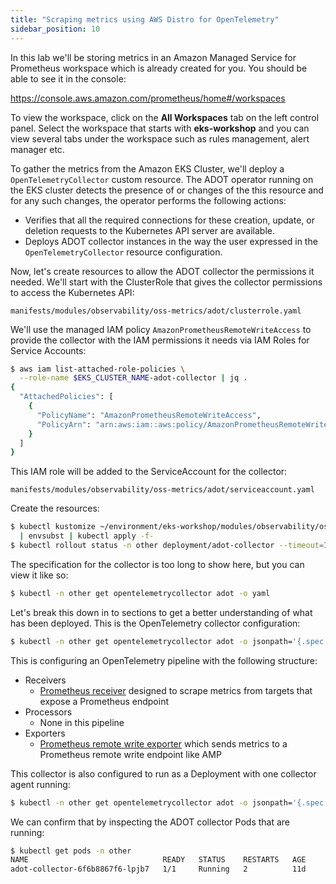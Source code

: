 ```yaml
---
title: "Scraping metrics using AWS Distro for OpenTelemetry"
sidebar_position: 10
---
```


In this lab we'll be storing metrics in an Amazon Managed Service for Prometheus workspace which is already created for you. You should be able to see it in the console:

https://console.aws.amazon.com/prometheus/home#/workspaces

To view the workspace, click on the **All Workspaces** tab on the left control panel. Select the workspace that starts with **eks-workshop** and you can view several tabs under the workspace such as rules management, alert manager etc.

To gather the metrics from the Amazon EKS Cluster, we'll deploy a `OpenTelemetryCollector` custom resource. The ADOT operator running on the EKS cluster detects the presence of or changes of the this resource and for any such changes, the operator performs the following actions:

- Verifies that all the required connections for these creation, update, or deletion requests to the Kubernetes API server are available.
- Deploys ADOT collector instances in the way the user expressed in the `OpenTelemetryCollector` resource configuration.

Now, let's create resources to allow the ADOT collector the permissions it needed. We'll start with the ClusterRole that gives the collector permissions to access the Kubernetes API:

```file
manifests/modules/observability/oss-metrics/adot/clusterrole.yaml
```

We'll use the managed IAM policy `AmazonPrometheusRemoteWriteAccess` to provide the collector with the IAM permissions it needs via IAM Roles for Service Accounts:

```bash
$ aws iam list-attached-role-policies \
  --role-name $EKS_CLUSTER_NAME-adot-collector | jq .
{
  "AttachedPolicies": [
    {
      "PolicyName": "AmazonPrometheusRemoteWriteAccess",
      "PolicyArn": "arn:aws:iam::aws:policy/AmazonPrometheusRemoteWriteAccess"
    }
  ]
}
```

This IAM role will be added to the ServiceAccount for the collector:

```file
manifests/modules/observability/oss-metrics/adot/serviceaccount.yaml
```

Create the resources:

```bash
$ kubectl kustomize ~/environment/eks-workshop/modules/observability/oss-metrics/adot \
  | envsubst | kubectl apply -f-
$ kubectl rollout status -n other deployment/adot-collector --timeout=120s
```

The specification for the collector is too long to show here, but you can view it like so:

```bash
$ kubectl -n other get opentelemetrycollector adot -o yaml
```

Let's break this down in to sections to get a better understanding of what has been deployed. This is the OpenTelemetry collector configuration:

```bash
$ kubectl -n other get opentelemetrycollector adot -o jsonpath='{.spec.config}' | yq
```

This is configuring an OpenTelemetry pipeline with the following structure:

* Receivers
  - [Prometheus receiver](https://github.com/open-telemetry/opentelemetry-collector-contrib/blob/main/receiver/prometheusreceiver/README.md) designed to scrape metrics from targets that expose a Prometheus endpoint
* Processors
  - None in this pipeline
* Exporters
  - [Prometheus remote write exporter](https://github.com/open-telemetry/opentelemetry-collector-contrib/tree/main/exporter/prometheusremotewriteexporter) which sends metrics to a Prometheus remote write endpoint like AMP

This collector is also configured to run as a Deployment with one collector agent running:

```bash
$ kubectl -n other get opentelemetrycollector adot -o jsonpath='{.spec.mode}{"\n"}'
```

We can confirm that by inspecting the ADOT collector Pods that are running:

```bash 
$ kubectl get pods -n other
NAME                              READY   STATUS    RESTARTS   AGE
adot-collector-6f6b8867f6-lpjb7   1/1     Running   2          11d
```
